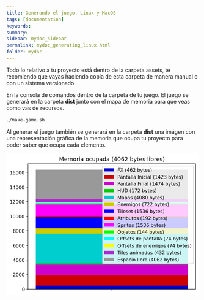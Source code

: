 ```yaml
---
title: Generando el juego. Linux y MacOS
tags: [documentation]
keywords:
summary: 
sidebar: mydoc_sidebar
permalink: mydoc_generating_linux.html
folder: mydoc
---
```


Todo lo relativo a tu proyecto está dentro de la carpeta assets, te recomiendo que vayas haciendo copia de esta carpeta de manera manual o con un sistema versionado.

En la consola de comandos dentro de la carpeta de tu juego. El juego se generará en la carpeta **dist** junto con el mapa de memoria para que veas como vas de recursos.

```bash
./make-game.sh
```

Al generar el juego también se generará en la carpeta **dist** una imágen con una representación gráfica de la memoria que ocupa tu proyecto para poder saber que ocupa cada elemento.

![](images/memory.png)
